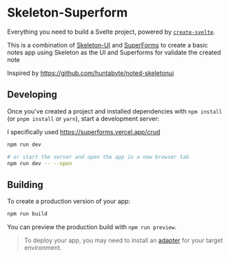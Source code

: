 # Skeleton-Superform

Everything you need to build a Svelte project, powered by [`create-svelte`](https://github.com/sveltejs/kit/tree/master/packages/create-svelte).

This is a combination of [Skeleton-UI](https://www.skeleton.dev/) and [SuperForms](https://superforms.vercel.app/) to create a basic notes app using Skeleton as the UI and Superforms for validate the created note


Inspired by https://github.com/huntabyte/noted-skeletonui
## Developing

Once you've created a project and installed dependencies with `npm install` (or `pnpm install` or `yarn`), start a development server:


I specifically used https://superforms.vercel.app/crud

```bash
npm run dev

# or start the server and open the app in a new browser tab
npm run dev -- --open
```

## Building

To create a production version of your app:

```bash
npm run build
```

You can preview the production build with `npm run preview`.

> To deploy your app, you may need to install an [adapter](https://kit.svelte.dev/docs/adapters) for your target environment.
